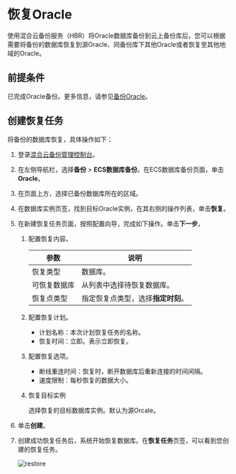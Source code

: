 # 恢复Oracle

使用混合云备份服务（HBR）将Oracle数据库备份到云上备份库后，您可以根据需要将备份的数据库恢复到源Oracle、同备份库下其他Oracle或者恢复至其他地域的Oracle。

## 前提条件

已完成Oracle备份。更多信息，请参见[备份Oracle](/cn.zh-CN/ECS备份教程/ECS数据库备份/Oracle备份/备份Oracle.md)。

## 创建恢复任务

将备份的数据库恢复，具体操作如下：

1.  登录[混合云备份管理控制台](https://hbr.console.aliyun.com)。

2.  在左侧导航栏，选择**备份** \> **ECS数据库备份**。在ECS数据库备份页面，单击**Oracle**。

3.  在页面上方，选择已备份数据库所在的区域。

4.  在数据库实例页签，找到目标Oracle实例，在其右侧的操作列表，单击**恢复**。

5.  在新建恢复任务页面，按照配置向导，完成如下操作。单击**下一步**。

    1.  配置恢复内容。

        |参数|说明|
        |--|--|
        |恢复类型|数据库。|
        |可恢复数据库|从列表中选择待恢复数据库。|
        |恢复点类型|指定恢复点类型，选择**指定时刻**。|

    2.  配置恢复计划。

        -   计划名称：本次计划恢复任务的名称。
        -   恢复时间：立即。表示立即恢复。
    3.  配置恢复选项。

        -   断线重连时间：恢复时，断开数据库后重新连接的时间间隔。
        -   速度限制：每秒恢复的数据大小。
    4.  恢复目标实例

        选择恢复的目标数据库实例。默认为源Orcale。

6.  单击**创建**。

7.  创建成功恢复任务后，系统开始恢复数据库。在**恢复任务**页签，可以看到您创建的恢复任务。

    ![restore](https://static-aliyun-doc.oss-accelerate.aliyuncs.com/assets/img/zh-CN/5963191161/p232664.png)


